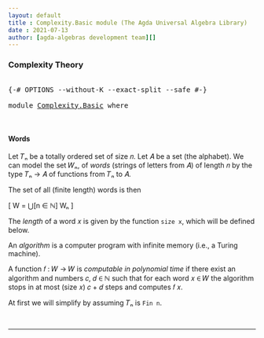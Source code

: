 ```yaml
---
layout: default
title : Complexity.Basic module (The Agda Universal Algebra Library)
date : 2021-07-13
author: [agda-algebras development team][]
---
```


### Complexity Theory

<pre class="Agda">

<a id="193" class="Symbol">{-#</a> <a id="197" class="Keyword">OPTIONS</a> <a id="205" class="Pragma">--without-K</a> <a id="217" class="Pragma">--exact-split</a> <a id="231" class="Pragma">--safe</a> <a id="238" class="Symbol">#-}</a>

<a id="243" class="Keyword">module</a> <a id="250" href="Complexity.Basic.html" class="Module">Complexity.Basic</a> <a id="267" class="Keyword">where</a>


</pre>

#### Words

Let 𝑇ₙ be a totally ordered set of size 𝑛.  Let 𝐴 be a set (the alphabet).
We can model the set 𝑊ₙ, of *words* (strings of letters from 𝐴) of length 𝑛
by the type 𝑇ₙ → 𝐴 of functions from 𝑇ₙ to 𝐴.

The set of all (finite length) words is then

\[ W = ⋃[n ∈ ℕ] Wₙ \]

The *length* of a word 𝑥 is given by the function `size x`, which will be defined below.

An *algorithm* is a computer program with infinite memory (i.e., a Turing machine).

A function 𝑓 : 𝑊 → 𝑊 is *computable in polynomial time* if there exist an
algorithm and numbers 𝑐, 𝑑 ∈ ℕ such that for each word 𝑥 ∈ 𝑊 the algorithm
stops in at most (size 𝑥) 𝑐 + 𝑑 steps and computes 𝑓 𝑥.

At first we will simplify by assuming 𝑇ₙ is `Fin n`.

<pre class="Agda">

</pre>




--------------------------------------

[agda-algebras development team]: https://github.com/ualib/agda-algebras#the-agda-algebras-development-team


